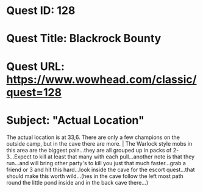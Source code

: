 # Quest ID: 128
# Quest Title: Blackrock Bounty
# Quest URL: https://www.wowhead.com/classic/quest=128
# Subject: "Actual Location"
The actual location is at 33,6. There are only a few champions on the outside camp, but in the cave there are more. | The Warlock style mobs in this area are the biggest pain...they are all grouped up in packs of 2-3...Expect to kill at least that many with each pull...another note is that they run...and will bring other party's to kill you just that much faster...grab a friend or 3 and hit this hard...look inside the cave for the escort quest...that should make this worth wild...(hes in the cave follow the left most path round the little pond inside and in the back cave there...)